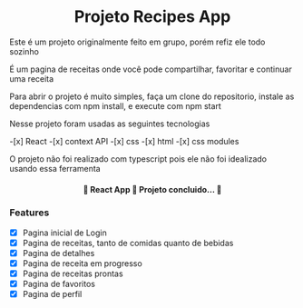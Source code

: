 <!-- Olá, Tryber!
Esse é apenas um arquivo inicial para o README do seu projeto.
É essencial que você preencha esse documento por conta própria, ok?
Não deixe de usar nossas dicas de escrita de README de projetos, e deixe sua criatividade brilhar!
:warning: IMPORTANTE: você precisa deixar nítido:
- quais arquivos/pastas foram desenvolvidos por você; 
- quais arquivos/pastas foram desenvolvidos por outra pessoa estudante;
- quais arquivos/pastas foram desenvolvidos pela Trybe.
-->

<h1 align=center>Projeto Recipes App</h1>
<p>Este é um projeto originalmente feito em grupo, porém refiz ele todo sozinho</p>
<p>É um pagina de receitas onde você pode compartilhar, favoritar e continuar uma receita</p>
<p>Para abrir o projeto é muito simples, faça um clone do repositorio, instale as dependencias com npm install, e execute com npm start</p>
<p>Nesse projeto foram usadas as seguintes tecnologias</p>
-[x] React
-[x] context API
-[x] css
-[x] html
-[x] css modules
<p>O projeto não foi realizado com typescript pois ele não foi idealizado usando essa ferramenta</p>
<h4 align="center"> 
	🚀 React App 🚀 Projeto concluido... 🚀
</h4>

### Features

- [x] Pagina inicial de Login
- [x] Pagina de receitas, tanto de comidas quanto de bebidas
- [x] Pagina de detalhes
- [x] Pagina de receita em progresso
- [x] Pagina de receitas prontas
- [x] Pagina de favoritos
- [x] Pagina de perfil
